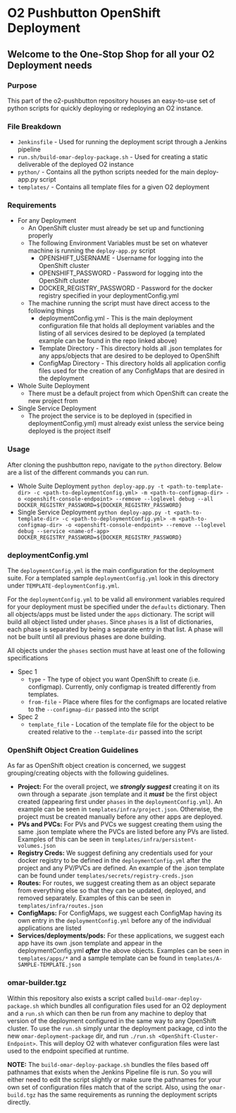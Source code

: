 # O2 Pushbutton OpenShift Deployment

## Welcome to the One-Stop Shop for all your O2 Deployment needs

### Purpose
This part of the o2-pushbutton repository houses an easy-to-use set of python scripts for quickly deploying or redeploying an O2 instance.

### File Breakdown

 - `Jenkinsfile` - Used for running the deployment script through a Jenkins pipeline
 - `run.sh/build-omar-deploy-package.sh` - Used for creating a static deliverable of the deployed O2 instance
 - `python/` - Contains all the python scripts needed for the main deploy-app.py script
 - `templates/` - Contains all template files for a given O2 deployment

### Requirements

-   For any Deployment
    -   An OpenShift cluster must already be set up and functioning properly
    -   The following Environment Variables must be set on whatever machine is running the `deploy-app.py` script
        -   OPENSHIFT_USERNAME - Username for logging into the OpenShift cluster
        -   OPENSHIFT_PASSWORD - Password for logging into the OpenShift cluster
        -   DOCKER_REGISTRY_PASSWORD - Password for the docker registry specified in your deploymentConfig.yml
    -   The machine running the script must have direct access to the following things
        -   deploymentConfig.yml - This is the main deployment configuration file that holds all deployment variables and the listing of all services desired to be deployed (a templated example can be found in the repo linked above)
        -   Template Directory - This directory holds all .json templates for any apps/objects that are desired to be deployed to OpenShift
        -   ConfigMap Directory - This directory holds all application config files used for the creation of any ConfigMaps that are desired in the deployment
-   Whole Suite Deployment
    -   There must be a default project from which OpenShift can create the new project from
-   Single Service Deployment  
    -   The project the service is to be deployed in (specified in deploymentConfig.yml) must already exist unless the service being deployed is the project itself

### Usage
After cloning the pushbutton repo, navigate to the `python` directory. Below are a list of the different commands you can run.

-   Whole Suite Deployment
`python deploy-app.py -t <path-to-template-dir> -c <path-to-deploymentConfig.yml> -m <path-to-configmap-dir> -o <openshift-console-endpoint> --remove --loglevel debug --all DOCKER_REGISTRY_PASSWORD=${DOCKER_REGISTRY_PASSWORD}`
-   Single Service Deployment
`python deploy-app.py -t <path-to-template-dir> -c <path-to-deploymentConfig.yml> -m <path-to-configmap-dir> -o <openshift-console-endpoint> --remove --loglevel debug --service <name-of-app> DOCKER_REGISTRY_PASSWORD=${DOCKER_REGISTRY_PASSWORD}`

### deploymentConfig.yml
The `deploymentConfig.yml` is the main configuration for the deployment suite. For a templated sample `deploymentConfig.yml` look in this directory under `TEMPLATE-deploymentConfig.yml`.

For the `deploymentConfig.yml` to be valid all environment variables required for your deployment must be specified under the `defaults` dictionary. Then all objects/apps must be listed under the `apps` dictionary. The script will build all object listed under `phases`. Since `phases` is a list of dictionaries, each phase is separated by being a separate entry in that list. A phase will not be built until all previous phases are done building.

All objects under the `phases` section must have at least one of the following specifications

 - Spec 1
	 - `type` - The type of object you want OpenShift to create (i.e. configmap). Currently, only configmap is treated differently from templates.
	 - `from-file` - Place where files for the configmaps are located relative to the `--configmap-dir` passed into the script
 - Spec 2
	 - `template_file` - Location of the template file for the object to be created relative to the `--template-dir` passed into the script

### OpenShift Object Creation Guidelines

As far as OpenShift object creation is concerned, we suggest grouping/creating objects with the following guidelines.
- **Project:**
For the overall project, we ***strongly suggest*** creating it on its own through a separate .json template and it ***must*** be the first object created (appearing first under `phases` in the `deploymentConfig.yml`). An example can be seen in `templates/infra/project.json`. Otherwise, the project must be created manually before any other apps are deployed.
- **PVs and PVCs:**
For PVs and PVCs we suggest creating them using the same .json template where the PVCs are listed before any PVs are listed. Examples of this can be seen in `templates/infra/persistent-volumes.json`
- **Registry Creds:**
We suggest defining any credentials used for your docker registry to be defined in the 	`deploymentConfig.yml` after the project and any PV/PVCs are defined. An example of the .json template can be found under `templates/secrets/registry-creds.json`
- **Routes:**
For routes, we suggest creating them as an object separate from everything else so that they can be updated, deployed, and removed separately. Examples of this can be seen in `templates/infra/routes.json`
- **ConfigMaps:**
For ConfigMaps, we suggest each ConfigMap having its own entry in the `deploymentConfig.yml` before any of the individual applications are listed
- **Services/deployments/pods:**
For these applications, we suggest each app have its own .json template and appear in the deploymentConfig.yml ***after*** the above objects. Examples can be seen in `templates/apps/*` and a sample template can be found in `templates/A-SAMPLE-TEMPLATE.json`

### omar-builder.tgz
Within this repository also exists a script called `build-omar-deploy-package.sh` which bundles all configuration files used for an O2 deployment and a `run.sh` which can then be run from any machine to deploy that version of the deployment configured in the same way to any OpenShift cluster. To use the `run.sh` simply untar the deployment package, cd into the new `omar-deployment-package` dir, and run `./run.sh <OpenShift-Cluster-Endpoint>`. This will deploy O2 with whatever configuration files were last used to the endpoint specified at runtime.

**NOTE:** The `build-omar-deploy-package.sh` bundles the files based off pathnames that exists when the Jenkins Pipeline file is run. So you will either need to edit the script slightly or make sure the pathnames for your own set of configuration files match that of the script. Also, using the `omar-build.tgz` has the same requirements as running the deployment scripts directly.